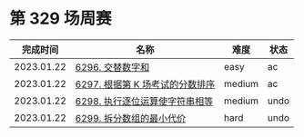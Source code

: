 # 第 329 场周赛

**完成时间**|**名称**|**难度**|**状态**
------------|--------|--------|--------
2023.01.22|[6296. 交替数字和](./6296.%20交替数字和)|easy|ac
2023.01.22|[6297. 根据第 K 场考试的分数排序](./6297.%20根据第%20K%20场考试的分数排序)|medium|ac
2023.01.22|[6298. 执行逐位运算使字符串相等](./6298.%20执行逐位运算使字符串相等)|medium|undo
2023.01.22|[6299. 拆分数组的最小代价](./6299.%20拆分数组的最小代价)|hard|undo
